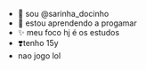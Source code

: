 - 🥀 sou @sarinha_docinho
- 💞️ estou aprendendo a progamar
- ✨ meu foco hj é os estudos
- ❣️tenho 15y
- nao jogo lol
